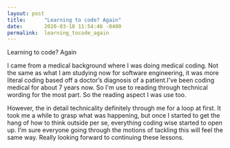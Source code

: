 ```yaml
---
layout: post
title:      "Learning to code? Again"
date:       2020-03-18 11:54:46 -0400
permalink:  learning_tocode_again
---
```


Learning to code? Again

I came from a medical background where I was doing medical coding.
Not the same as what I am studying now for software engineering, it was more literal coding based off a doctor’s diagnosis of a patient.I've been coding medical for about 7 years now.   So I'm use to reading through technical wording for the most part. So the reading aspect I was use too. 

However, the in detail technicality definitely through me for a loop at first. It took me a while to grasp what was happening, but once I started to get the hang of how to think outside per se, everything coding wise started to open up. I'm sure everyone going through the motions of tackling this will feel the same way. Really looking forward to continuing these lessons. 
